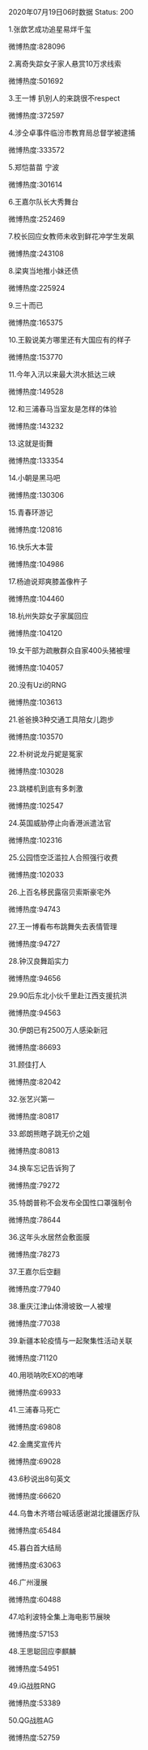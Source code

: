 2020年07月19日06时数据
Status: 200

1.张歆艺成功追星易烊千玺

微博热度:828096

2.离奇失踪女子家人悬赏10万求线索

微博热度:501692

3.王一博 扒别人的来跳很不respect

微博热度:372597

4.涉仝卓事件临汾市教育局总督学被逮捕

微博热度:333572

5.郑恺苗苗 宁波

微博热度:301614

6.王嘉尔队长大秀舞台

微博热度:252469

7.校长回应女教师未收到鲜花冲学生发飙

微博热度:243108

8.梁爽当地推小妹还债

微博热度:225924

9.三十而已

微博热度:165375

10.王毅说美方哪里还有大国应有的样子

微博热度:153770

11.今年入汛以来最大洪水抵达三峡

微博热度:149528

12.和三浦春马当室友是怎样的体验

微博热度:143232

13.这就是街舞

微博热度:133354

14.小朝是黑马吧

微博热度:130306

15.青春环游记

微博热度:120816

16.快乐大本营

微博热度:104986

17.杨迪说郑爽膝盖像杵子

微博热度:104460

18.杭州失踪女子家属回应

微博热度:104120

19.女干部为疏散群众自家400头猪被埋

微博热度:104057

20.没有Uzi的RNG

微博热度:103613

21.爸爸换3种交通工具陪女儿跑步

微博热度:103570

22.朴树说龙丹妮是冤家

微博热度:103028

23.跳楼机到底有多刺激

微博热度:102547

24.英国威胁停止向香港派遣法官

微博热度:102316

25.公园悟空泛滥拉人合照强行收费

微博热度:102033

26.上百名移民露宿贝索斯豪宅外

微博热度:94743

27.王一博看布布跳舞失去表情管理

微博热度:94727

28.钟汉良舞蹈实力

微博热度:94656

29.90后东北小伙千里赴江西支援抗洪

微博热度:94563

30.伊朗已有2500万人感染新冠

微博热度:86693

31.顾佳打人

微博热度:82042

32.张艺兴第一

微博热度:80817

33.郎朗熊瞎子跳无价之姐

微博热度:80813

34.换车忘记告诉狗了

微博热度:79272

35.特朗普称不会发布全国性口罩强制令

微博热度:78644

36.这年头水居然会敷面膜

微博热度:78273

37.王嘉尔后空翻

微博热度:77940

38.重庆江津山体滑坡致一人被埋

微博热度:77038

39.新疆本轮疫情与一起聚集性活动关联

微博热度:71120

40.用唢呐吹EXO的咆哮

微博热度:69933

41.三浦春马死亡

微博热度:69808

42.金鹰奖宣传片

微博热度:69028

43.6秒说出8句英文

微博热度:66620

44.乌鲁木齐塔台喊话感谢湖北援疆医疗队

微博热度:65484

45.暮白首大结局

微博热度:63063

46.广州漫展

微博热度:60488

47.哈利波特全集上海电影节展映

微博热度:57153

48.王思聪回应李麒麟

微博热度:54951

49.iG战胜RNG

微博热度:53389

50.QG战胜AG

微博热度:52759

